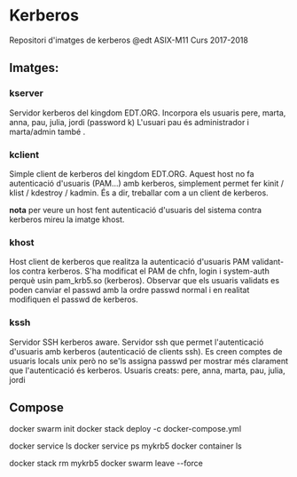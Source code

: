 # Kerberos

Repositori d'imatges de kerberos
@edt ASIX-M11 Curs 2017-2018

## Imatges:

### kserver

Servidor kerberos del kingdom EDT.ORG.
Incorpora els usuaris pere, marta, anna, pau, julia, jordi (password k<nom>)
L'usuari pau és administrador i marta/admin també .

### kclient

Simple client de kerberos del kingdom EDT.ORG.
Aquest host no fa autenticació d'usuaris (PAM...) amb kerberos, simplement permet
fer kinit / klist / kdestroy / kadmin.
És a dir, treballar com a un client de kerberos.

**nota** per veure un host fent autenticació d'usuaris del sistema contra kerberos
mireu la imatge khost.


### khost

Host client de kerberos que realitza la autenticació d'usuaris PAM validant-los
contra kerberos. S'ha modificat el PAM de chfn, login i system-auth perquè usin
pam_krb5.so (kerberos).
Observar que els usuaris validats es poden canviar el passwd amb la ordre passwd
normal i en realitat modifiquen el passwd de kerberos.


### kssh

Servidor SSH kerberos aware.
Servidor ssh que permet l'autenticació d'usuaris amb kerberos (autenticació de clients ssh). 
Es creen comptes de usuaris locals unix però no se'ls assigna passwd per mostrar més clarament
que l'autenticació és kerberos.
Usuaris creats: pere, anna, marta, pau, julia, jordi


## Compose

docker swarm init
docker stack deploy -c docker-compose.yml 

docker service ls
docker service ps mykrb5
docker container ls

docker stack rm mykrb5
docker swarm leave --force

